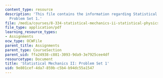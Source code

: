 ```yaml
---
content_type: resource
description: 'This file contains the information regarding Statistical Mechanics II:
  Problem Set 1.'
file: /media/courses/8-334-statistical-mechanics-ii-statistical-physics-of-fields-spring-2014/9e801cef4da7859bc5b4b94dc55a1547_MIT8_334S14_pset1.pdf
file_type: application/pdf
learning_resource_types:
- Assignments
ocw_type: OCWFile
parent_title: Assignments
parent_type: CourseSection
parent_uid: ffa24938-c881-3093-9da9-3e7925cee4df
resourcetype: Document
title: 'Statistical Mechanics II: Problem Set 1'
uid: 9e801cef-4da7-859b-c5b4-b94dc55a1547
---
```

